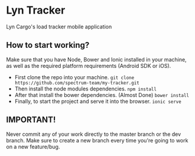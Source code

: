 # Lyn Tracker

Lyn Cargo's load tracker mobile application

## How to start working?

Make sure that you have Node, Bower and Ionic installed in your machine, as well as the required platform requirements (Android SDK or iOS).

+ First clone the repo into your machine. `git clone https://github.com/spectrum-team/my-tracker.git`
+ Then install the node modules dependencies. `npm install`
+ After that install the bower dependencies. (Almost Done) `bower install`
+ Finally, to start the project and serve it into the browser. `ionic serve`

## IMPORTANT!

Never commit any of your work directly to the master branch or the dev branch. Make sure to create a new branch every time you're going to work on a new feature/bug.